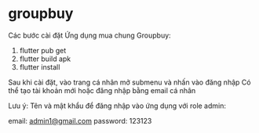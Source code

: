 # groupbuy
Các bước cài đặt Ứng dụng mua chung Groupbuy:
1. flutter pub get
2. flutter build apk
3. flutter install

Sau khi cài đặt, vào trang cá nhân mở submenu và nhấn vào đăng nhập
Có thể tạo tài khoản mới hoặc đăng nhập bằng email cá nhân

Lưu ý: 
Tên và mật khẩu để đăng nhập vào ứng dụng với role admin:

email: admin1@gmail.com
password: 123123
